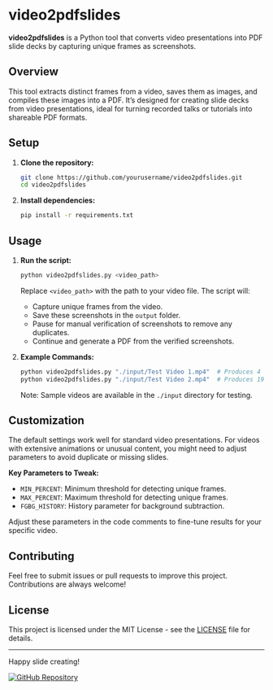 


# video2pdfslides

**video2pdfslides** is a Python tool that converts video presentations into PDF slide decks by capturing unique frames as screenshots.

## Overview

This tool extracts distinct frames from a video, saves them as images, and compiles these images into a PDF. It’s designed for creating slide decks from video presentations, ideal for turning recorded talks or tutorials into shareable PDF formats.

## Setup

1. **Clone the repository:**

   ```bash
   git clone https://github.com/yourusername/video2pdfslides.git
   cd video2pdfslides
   ```

2. **Install dependencies:**

   ```bash
   pip install -r requirements.txt
   ```

## Usage

1. **Run the script:**

   ```bash
   python video2pdfslides.py <video_path>
   ```

   Replace `<video_path>` with the path to your video file. The script will:

   - Capture unique frames from the video.
   - Save these screenshots in the `output` folder.
   - Pause for manual verification of screenshots to remove any duplicates.
   - Continue and generate a PDF from the verified screenshots.

2. **Example Commands:**

   ```bash
   python video2pdfslides.py "./input/Test Video 1.mp4"  # Produces 4 unique slides
   python video2pdfslides.py "./input/Test Video 2.mp4"  # Produces 19 unique slides
   ```

   Note: Sample videos are available in the `./input` directory for testing.

## Customization

The default settings work well for standard video presentations. For videos with extensive animations or unusual content, you might need to adjust parameters to avoid duplicate or missing slides.

**Key Parameters to Tweak:**
- `MIN_PERCENT`: Minimum threshold for detecting unique frames.
- `MAX_PERCENT`: Maximum threshold for detecting unique frames.
- `FGBG_HISTORY`: History parameter for background subtraction.

Adjust these parameters in the code comments to fine-tune results for your specific video.

## Contributing

Feel free to submit issues or pull requests to improve this project. Contributions are always welcome!

## License

This project is licensed under the MIT License - see the [LICENSE](LICENSE) file for details.

---

Happy slide creating!

[![GitHub Repository](https://img.shields.io/badge/GitHub-Repository-blue)](https://github.com/CODERdotEXE/video2pdfslides)
```

